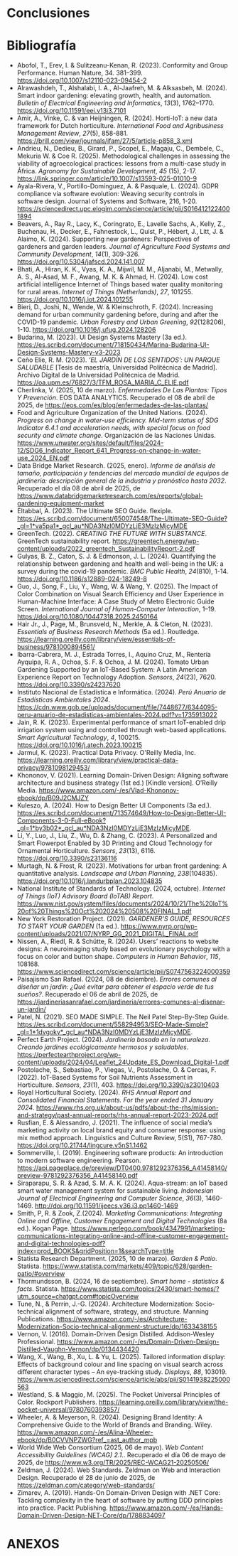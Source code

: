 # Conclusiones

# Bibliografía

- Abofol, T., Erev, I. & Sulitzeanu-Kenan, R. (2023). Conformity and Group Performance. Human Nature, 34. 381–399. https://doi.org/10.1007/s12110-023-09454-2
- Alrawashdeh, T., Alshalabi, I. A., Al-Jaafreh, M. & Alksasbeh, M. (2024). Smart indoor gardening: elevating growth, health, and automation. _Bulletin of Electrical Engineering and Informatics_, _13_(3), 1762–1770. https://doi.org/10.11591/eei.v13i3.7101
- Amir, A., Vinke, C. & van Heijningen, R. (2024). Horti-IoT: a new data framework for Dutch horticulture. _International Food and Agribusiness Management Review_, _27_(5), 858-881. https://brill.com/view/journals/ifam/27/5/article-p858_3.xml
- Andrieu, N., Dedieu, B., Girard, P., Scopel, E., Magaju, C., Dembele, C., Mekuria W. & Coe R. (2025). Methodological challenges in assessing the viability of agroecological practices: lessons from a multi-case study in África. _Agronomy for Sustainable Development_, _45_ (15), 2-17. https://link.springer.com/article/10.1007/s13593-025-01010-9
- Ayala-Rivera, V., Portillo-Domínguez, A. & Pasquale, L. (2024). GDPR compliance via software evolution: Weaving security controls in software design. Journal of Systems and Software, 216, 1-20. https://sciencedirect.upc.elogim.com/science/article/pii/S0164121224001894
- Beavers, A., Ray R., Lacy, K., Coringrato, E., Lavelle Sachs, A., Kelly, Z., Buchenau, H., Decker, E., Fahnestock, L., Quist, P., Hébert, J., Litt, J. & Alaimo, K. (2024). Supporting new gardeners: Perspectives of gardeners and garden leaders. _Journal of Agriculture Food Systems and Community Development_, _14_(1), 309-326. https://doi.org/10.5304/jafscd.2024.141.007
- Bhati, A., Hiran, K. K., Vyas, K. A., Mijwil, M. M., Aljanabi, M., Metwally, A. S., Al-Asad, M. F., Awang, M. K. & Ahmad, H. (2024). Low cost artificial intelligence Internet of Things based water quality monitoring for rural areas. _Internet of Things (Netherlands)_, _27_, 101255. https://doi.org/10.1016/j.iot.2024.101255
- Bieri, D., Joshi, N., Wende, W. & Kleinschroth, F. (2024). Increasing demand for urban community gardening before, during and after the COVID-19 pandemic. _Urban Forestry and Urban Greening_, _92_(128206), 1-10. https://doi.org/10.1016/j.ufug.2024.128206
- Budarina, M. (2023). UI Design Systems Mastery (3a ed.). https://es.scribd.com/document/718150434/Marina-Budarina-UI-Design-Systems-Mastery-v3-2023
- Ceño Elie, R. M. (2023). _‘EL JARDÍN DE LOS SENTIDOS’: UN PARQUE SALUDABLE_ [Tesis de maestría, Universidad Politécnica de Madrid]. Archivo Digital de la Universidad Politécnica de Madrid. https://oa.upm.es/76827/3/TFM_ROSA_MARIA_C_ELIE.pdf
- Cherlinka, V. (2025, 10 de marzo). _Enfermedades De Las Plantas: Tipos Y Prevención_. EOS DATA ANALYTICS. Recuperado el 08 de abril de 2025, de https://eos.com/es/blog/enfermedades-de-las-plantas/
- Food and Agriculture Organization of the United Nations. (2024). _Progress on change in water-use efficiency. Mid-term status of SDG Indicator 6.4.1 and acceleration needs, with special focus on food security and climate change_. Organización de las Naciones Unidas. https://www.unwater.org/sites/default/files/2024-12/SDG6_Indicator_Report_641_Progress-on-change-in-water-use_2024_EN.pdf
- Data Bridge Market Research. (2025, enero). _Informe de análisis de tamaño, participación y tendencias del mercado mundial de equipos de jardinería: descripción general de la industria y pronóstico hasta 2032_. Recuperado el día 08 de abril de 2025, de https://www.databridgemarketresearch.com/es/reports/global-gardening-equipment-market
- Eltabbal, A. (2023). The Ultimate SEO Guide. flexiple. https://es.scribd.com/document/650074548/The-Ultimate-SEO-Guide?_gl=1*va5pa1*_gcl_au*NDA3NzI0MDYzLjE3MzIzMjcyMDE
- GreenTech. (2022). _CREATING THE FUTURE WITH SUBSTANCE_. GreenTech sustainability report. https://greentech.energy/wp-content/uploads/2022_greentech_SustainabilityReport-2.pdf
- Gulyas, B. Z., Caton, S. J. & Edmonson, J. L. (2024). Quantifying the relationship between gardening and health and well-being in the UK: a survey during the covid-19 pandemic. _BMC Public Health_, _24_(810), 1-14. https://doi.org/10.1186/s12889-024-18249-8
- Guo, J., Song, F., Liu, Y., Wang, W. & Wang, Y. (2025). The Impact of Color Combination on Visual Search Efficiency and User Experience in Human-Machine Interface: A Case Study of Metro Electronic Guide Screen. _International Journal of Human-Computer Interaction_, 1–19. https://doi.org/10.1080/10447318.2025.2450164
- Hair Jr., J., Page, M., Brunsveld, N., Merkle, A. & Cleton, N. (2023). _Essentials of Business Research Methods_ (5a ed.). Routledge. https://learning.oreilly.com/library/view/essentials-of-business/9781000894561/
- Ibarra-Cabrera, M. J., Estrada Torres, I., Aquino Cruz, M., Rentería Ayquipa, R. A., Ochoa, S. F. & Ochoa, J. M. (2024). Tomato Urban Gardening Supported by an IoT-Based System: A Latin American Experience Report on Technology Adoption. _Sensors_, _24_(23), 7620. https://doi.org/10.3390/s24237620
- Instituto Nacional de Estadística e Informática. (2024). _Perú Anuario de Estadísticas Ambientales 2024_. https://cdn.www.gob.pe/uploads/document/file/7448677/6344095-peru-anuario-de-estadisticas-ambientales-2024.pdf?v=1735913022
- Jain, R. K. (2023). Experimental performance of smart IoT-enabled drip irrigation system using and controlled through web-based applications. _Smart Agricultural Technology_, _4_, 100215. https://doi.org/10.1016/j.atech.2023.100215
- Jarmul, K. (2023). Practical Data Privacy. O'Reilly Media, Inc. https://learning.oreilly.com/library/view/practical-data-privacy/9781098129453/
- Khononov, V. (2021). Learning Domain-Driven Design: Aligning software architecture and business strategy (1st ed.) [Kindle version]. O’Reilly Media. https://www.amazon.com/-/es/Vlad-Khononov-ebook/dp/B09J2CMJZY
- Kuleszo, A. (2024). How to Design Better UI Components (3a ed.). https://es.scribd.com/document/713574649/How-to-Design-Better-UI-Components-3-0-Full-eBook?_gl=1*by3b02*_gcl_au*NDA3NzI0MDYzLjE3MzIzMjcyMDE.
- Li, Y., Luo, J., Liu, Z., Wu, D. & Zhang, C. (2023). A Personalized and Smart Flowerpot Enabled by 3D Printing and Cloud Technology for Ornamental Horticulture. _Sensors_, _23_(13), 6116. https://doi.org/10.3390/s23136116
- Murtagh, N. & Frost, R. (2023). Motivations for urban front gardening: A quantitative analysis. _Landscape and Urban Planning_, _238_(104835). https://doi.org/10.1016/j.landurbplan.2023.104835
- National Institute of Standards of Technology. (2024, octubre). _Internet of Things (IoT) Advisory Board (IoTAB) Report_. https://www.nist.gov/system/files/documents/2024/10/21/The%20IoT%20of%20Things%20Oct%202024%20508%20FINAL_1.pdf
- New York Restoration Project. (2021). _GARDENER'S GUIDE, RESOURCES TO START YOUR GARDEN_ (1a ed.). https://www.nyrp.org/wp-content/uploads/2021/07/NYRP_GG_2021_DIGITAL_FINAL.pdf
- Nissen, A., Riedl, R. & Schütte, R. (2024). Users’ reactions to website designs: A neuroimaging study based on evolutionary psychology with a focus on color and button shape. _Computers in Human Behavior_, _115_, 108168. https://www.sciencedirect.com/science/article/pii/S0747563224000359
- Paisajismo San Rafael. (2024, 08 de diciembre). _Errores comunes al diseñar un jardín: ¿Qué evitar para obtener el espacio verde de tus sueños?_. Recuperado el 06 de abril de 2025, de https://jardineriasanrafael.com/jardineria/errores-comunes-al-disenar-un-jardin/
- Patel, N. (2021). SEO MADE SIMPLE. The Neil Patel Step-By-Step Guide. https://es.scribd.com/document/558294953/SEO-Made-Simple?_gl=1*1dvgoky*_gcl_au*NDA3NzI0MDYzLjE3MzIzMjcyMDE.
- Perfect Earth Project. (2024). _Jardinería basada en la naturaleza. Creando jardines ecológicamente hermosos y saludables_. https://perfectearthproject.org/wp-content/uploads/2024/04/Leaflet_24Update_ES_Download_Digital-1.pdf
- Postolache, S., Sebastiao, P., Viegas, V., Postolache, O. & Cercas, F. (2022). IoT-Based Systems for Soil Nutrients Assessment in Horticulture. _Sensors_, _23_(1), 403. https://doi.org/10.3390/s23010403
- Royal Horticultural Society. (2024). _RHS Annual Report and Consolidated Financial Statements. For the year ended 31 January 2024_. https://www.rhs.org.uk/about-us/pdfs/about-the-rhs/mission-and-strategy/past-annual-reports/rhs-annual-report-2023-2024.pdf
- Rusfian, E. & Alessandro, J. (2021). The influence of social media’s marketing activity on local brand equity and consumer response: using mix method approach. Linguistics and Culture Review, 5(S1), 767-780. https://doi.org/10.21744/lingcure.v5nS1.1462
- Sommerville, I. (2019). Engineering software products: An introduction to modern software engineering. Pearson. https://api.pageplace.de/preview/DT0400.9781292376356_A41458140/preview-9781292376356_A41458140.pdf
- Siraparapu, S. R. & Azad, S. M. A. K. (2024). Aqua-stream: an IoT based smart water management system for sustainable living. _Indonesian Journal of Electrical Engineering and Computer Science_, _36_(3), 1460-1469. http://doi.org/10.11591/ijeecs.v36.i3.pp1460-1469
- Smith, P, R. & Zook, Z.(2024). _Marketing Communications: Integrating Online and Offline, Customer Engagement and Digital Technologies_ (8a ed.). Kogan Page. https://www.perlego.com/book/4347991/marketing-communications-integrating-online-and-offline-customer-engagement-and-digital-technologies-pdf?index=prod_BOOKS&gridPosition=1&searchType=title
- Statista Research Department. (2025, 10 de marzo). _Garden & Patio_. Statista. https://www.statista.com/markets/409/topic/628/garden-patio/#overview
- Thormundsson, B. (2024, 16 de septiembre). _Smart home - statistics & facts_. Statista. https://www.statista.com/topics/2430/smart-homes/?utm_source=chatgpt.com#topicOverview
- Tune, N., & Perrin, J.-G. (2024). Architecture Modernization: Socio-technical alignment of software, strategy, and structure. Manning Publications. https://www.amazon.com/-/es/Architecture-Modernization-Socio-technical-alignment-structure/dp/1633438155
- Vernon, V. (2016). Domain-Driven Design Distilled. Addison-Wesley Professional. https://www.amazon.com/-/es/Domain-Driven-Design-Distilled-Vaughn-Vernon/dp/0134434420
- Wang, X., Wang, B., Xu, L. & Yu, L. (2025). Tailored information display: Effects of background colour and line spacing on visual search across different character types – An eye-tracking study. _Displays_, _88_, 103019. https://www.sciencedirect.com/science/article/abs/pii/S0141938225000563
- Westland, S. & Maggio, M. (2025). The Pocket Universal Principles of Color. Rockport Publishers. https://learning.oreilly.com/library/view/the-pocket-universal/9780760393857/
- Wheeler, A. & Meyerson, R. (2024). Designing Brand Identity: A Comprehensive Guide to the World of Brands and Branding. Wiley. https://www.amazon.com/-/es/Alina-Wheeler-ebook/dp/B0CVVNPZWG?ref_=ast_author_mpb
- World Wide Web Consortium (2025, 06 de mayo). _Web Content Accessibility Guidelines (WCAG) 2.1._. Recuperado el día 06 de mayo de 2025, de https://www.w3.org/TR/2025/REC-WCAG21-20250506/
- Zeldman, J. (2024). Web Standards. Zeldman on Web and Interaction Design. Recuperado el 28 de junio de 2025, de https://zeldman.com/category/web-standards/
- Zimarev, A. (2019). Hands-On Domain-Driven Design with .NET Core: Tackling complexity in the heart of software by putting DDD principles into practice. Packt Publishing. https://www.amazon.com/-/es/Hands-Domain-Driven-Design-NET-Core/dp/1788834097

# ANEXOS

